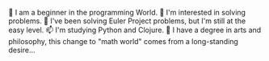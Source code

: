 👋 I am a beginner in the programming World. 
👀 I'm interested in solving problems.
🌱 I've been solving Euler Project problems, but I'm still at the easy level.
📫 I'm studying Python and Clojure.
💞️ I have a degree in arts and philosophy, this change to "math world" comes from a long-standing desire...
